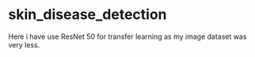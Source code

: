 # skin_disease_detection
Here i have use ResNet 50 for transfer learning as my image dataset was very less.
